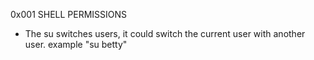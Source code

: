 0x001 SHELL PERMISSIONS
* The su switches users, it could switch the current user with another user.
example "su betty"
